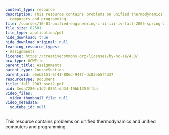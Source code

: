 ```yaml
---
content_type: resource
description: This resource contains problems on unified thermodynamics and unified
  computers and programming.
file: /courses/16-01-unified-engineering-i-ii-iii-iv-fall-2005-spring-2006/3eda7280c1d20891dd3419bb1350ffba_fall_2003_pset2.pdf
file_size: 82501
file_type: application/pdf
hide_download: true
hide_download_original: null
learning_resource_types:
- Assignments
license: https://creativecommons.org/licenses/by-nc-sa/4.0/
ocw_type: OCWFile
parent_title: Assignments
parent_type: CourseSection
parent_uid: a6eb2151-6f41-806d-94ff-dc83eb5f4337
resourcetype: Document
title: fall_2003_pset2.pdf
uid: 3eda7280-c1d2-0891-dd34-19bb1350ffba
video_files:
  video_thumbnail_file: null
video_metadata:
  youtube_id: null
---
```

This resource contains problems on unified thermodynamics and unified computers and programming.